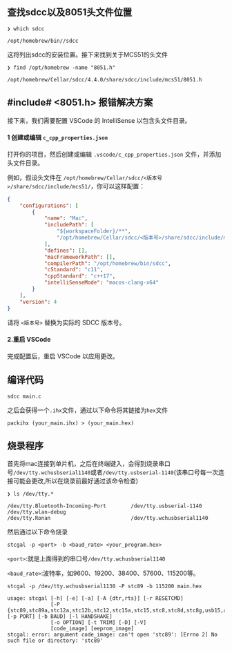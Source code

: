 ## 查找sdcc以及8051头文件位置

```shell
❯ which sdcc

/opt/homebrew/bin//sdcc
```

这将列出sdcc的安装位置。接下来找到关于MCS51的头文件

```shell
❯ find /opt/homebrew -name "8051.h"

/opt/homebrew/Cellar/sdcc/4.4.0/share/sdcc/include/mcs51/8051.h
```

## #include# <8051.h> 报错解决方案

接下来，我们需要配置 VSCode 的 IntelliSense 以包含头文件目录。

#### 1 创建或编辑 `c_cpp_properties.json`

打开你的项目，然后创建或编辑 `.vscode/c_cpp_properties.json` 文件，并添加头文件目录。

例如，假设头文件在 `/opt/homebrew/Cellar/sdcc/<版本号>/share/sdcc/include/mcs51/`，你可以这样配置：

```json
{
    "configurations": [
        {
            "name": "Mac",
            "includePath": [
                "${workspaceFolder}/**",
                "/opt/homebrew/Cellar/sdcc/<版本号>/share/sdcc/include/mcs51/"
            ],
            "defines": [],
            "macFrameworkPath": [],
            "compilerPath": "/opt/homebrew/bin/sdcc",
            "cStandard": "c11",
            "cppStandard": "c++17",
            "intelliSenseMode": "macos-clang-x64"
        }
    ],
    "version": 4
}
```

请将 `<版本号>` 替换为实际的 SDCC 版本号。

#### 2.重启 VSCode

完成配置后，重启 VSCode 以应用更改。

## 编译代码

```shell
sdcc main.c
```

之后会获得一个`.ihx`文件，通过以下命令将其链接为`hex`文件

```shell
packihx (your_main.ihx) > (your_main.hex)
```

## 烧录程序

首先将mac连接到单片机，之后在终端键入，会得到烧录串口号`/dev/tty.wchusbserial1140`或者`/dev/tty.usbserial-1140`(该串口号每一次连接可能会更改,所以在烧录前最好通过该命令检查)

```shell
❯ ls /dev/tty.*

/dev/tty.Bluetooth-Incoming-Port        /dev/tty.usbserial-1140                 /dev/tty.wlan-debug
/dev/tty.Ronan                          /dev/tty.wchusbserial1140
```

然后通过以下命令烧录

```shell
stcgal -p <port> -b <baud_rate> <your_program.hex>
```

`<port>`:就是上面得到的串口号`/dev/tty.wchusbserial1140`

`<baud_rate>`:波特率，如9600、19200、38400、57600、115200等。

```shell
stcgal -p /dev/tty.wchusbserial1130 -P stc89 -b 115200 main.hex 
 
usage: stcgal [-h] [-e] [-a] [-A {dtr,rts}] [-r RESETCMD]
              [-P {stc89,stc89a,stc12a,stc12b,stc12,stc15a,stc15,stc8,stc8d,stc8g,usb15,auto}] [-p PORT] [-b BAUD] [-l HANDSHAKE]
              [-o OPTION] [-t TRIM] [-D] [-V]
              [code_image] [eeprom_image]
stcgal: error: argument code_image: can't open 'stc89': [Errno 2] No such file or directory: 'stc89'
```